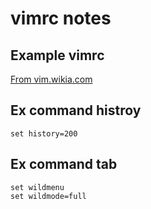 # vimrc notes

## Example vimrc

[From vim.wikia.com](http://vim.wikia.com/wiki/Example_vimrc)

## Ex command histroy

    set history=200

## Ex command tab 

    set wildmenu
    set wildmode=full







